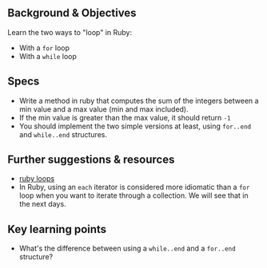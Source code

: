 ## Background & Objectives

Learn the two ways to "loop" in Ruby:
- With a `for` loop
- With a `while` loop

## Specs

- Write a method in ruby that computes the sum of the integers between a min value and a max value (min and max included).
- If the min value is greater than the max value, it should return `-1`
- You should implement the two simple versions at least, using `for..end` and `while..end` structures.

## Further suggestions & resources

- [ruby loops](http://www.tutorialspoint.com/ruby/ruby_loops.htm)
- In Ruby, using an `each` iterator is considered more idiomatic than a `for` loop when you want to iterate through a collection. We will see that in the next days.

## Key learning points

- What's the difference between using a `while..end` and a `for..end` structure?

